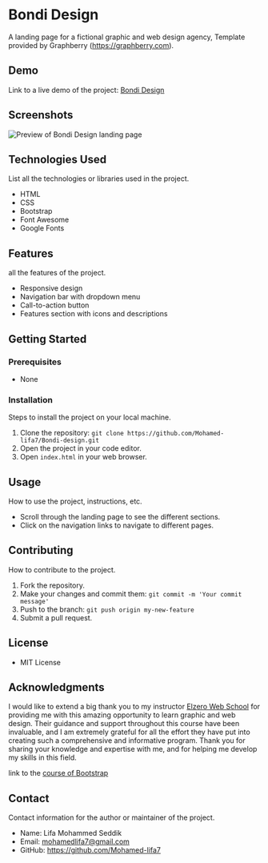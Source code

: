 # Bondi Design

A landing page for a fictional graphic and web design agency,
Template provided by Graphberry (https://graphberry.com).

## Demo

Link to a live demo of the project: [Bondi Design](https://mohamed-lifa7.github.io/Bondi-design)

## Screenshots
![Preview of Bondi Design landing page](https://mohamed-lifa7.github.io/Bondi-design/images/Preview.png)

## Technologies Used

List all the technologies or libraries used in the project.

- HTML
- CSS
- Bootstrap
- Font Awesome
- Google Fonts

## Features

all the features of the project.

- Responsive design
- Navigation bar with dropdown menu
- Call-to-action button
- Features section with icons and descriptions

## Getting Started

### Prerequisites

- None

### Installation

Steps to install the project on your local machine.

1. Clone the repository: `git clone https://github.com/Mohamed-lifa7/Bondi-design.git`
2. Open the project in your code editor.
3. Open `index.html` in your web browser.

## Usage

How to use the project, instructions, etc.

- Scroll through the landing page to see the different sections.
- Click on the navigation links to navigate to different pages.

## Contributing

How to contribute to the project.

1. Fork the repository.
2. Make your changes and commit them: `git commit -m 'Your commit message'`
3. Push to the branch: `git push origin my-new-feature`
4. Submit a pull request.

## License

- MIT License

## Acknowledgments

I would like to extend a big thank you to my instructor [Elzero Web School](elzero.org) for providing me with this amazing opportunity to learn graphic and web design. Their guidance and support throughout this course have been invaluable, and I am extremely grateful for all the effort they have put into creating such a comprehensive and informative program. Thank you for sharing your knowledge and expertise with me, and for helping me develop my skills in this field.

link to the [course of Bootstrap](https://www.youtube.com/playlist?list=PLDoPjvoNmBAyvm7f--dc6XqkpfDcen_vQ)

## Contact

Contact information for the author or maintainer of the project.

- Name: Lifa Mohammed Seddik
- Email: mohamedlifa7@gmail.com
- GitHub: https://github.com/Mohamed-lifa7
